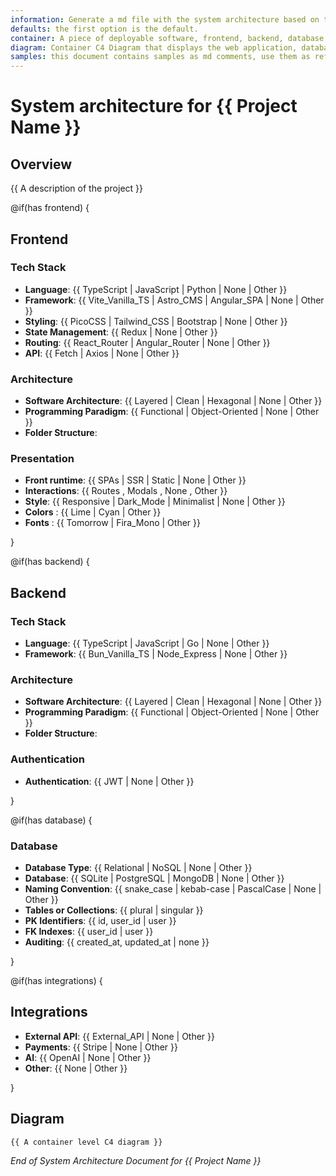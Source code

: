 ```yaml
---
information: Generate a md file with the system architecture based on this template.
defaults: the first option is the default.
container: A piece of deployable software, frontend, backend, database, etc.
diagram: Container C4 Diagram that displays the web application, database, and API services, highlighting their interactions.
samples: this document contains samples as md comments, use them as reference to fill the template.
---
```


# System architecture for **{{ Project Name }}**

## Overview

{{ A description of the project }}

@if(has frontend) {

## Frontend

### Tech Stack

- **Language**: {{ TypeScript | JavaScript | Python | None | Other }}
- **Framework**: {{ Vite_Vanilla_TS | Astro_CMS | Angular_SPA | None | Other }}
- **Styling**: {{ PicoCSS | Tailwind_CSS | Bootstrap | None | Other }}
- **State Management**: {{ Redux | None | Other }}
- **Routing**: {{ React_Router | Angular_Router | None | Other }}
- **API**: {{ Fetch | Axios | None | Other }}

### Architecture

- **Software Architecture**: {{ Layered | Clean | Hexagonal | None | Other }}
- **Programming Paradigm**: {{ Functional | Object-Oriented | None | Other }}
- **Folder Structure**:

<!-- Propose a folder structure for the frontend like this:
  ```
  - src/
    - app/ (pages and repositories)
    - models/ (data models)
    - utils/ (helpers and shared components)
  ```
 -->

### Presentation

- **Front runtime**: {{ SPAs | SSR | Static | None | Other }}
- **Interactions**: {{ Routes , Modals , None , Other }}
- **Style**: {{ Responsive | Dark_Mode | Minimalist | None | Other }}
- **Colors** : {{ Lime | Cyan | Other }}
- **Fonts** : {{ Tomorrow | Fira_Mono | Other }}

}

@if(has backend) {

## Backend

### Tech Stack

- **Language**: {{ TypeScript | JavaScript | Go | None | Other }}
- **Framework**: {{ Bun_Vanilla_TS | Node_Express | None | Other }}

### Architecture

- **Software Architecture**: {{ Layered | Clean | Hexagonal | None | Other }}
- **Programming Paradigm**: {{ Functional | Object-Oriented | None | Other }}
- **Folder Structure**:

<!-- Propose a folder structure for the frontend like this:
  ```
  - src/
    - api/ (controllers and repositories)
    - models/ (data models)
    - utils/ (helpers)
  ```
 -->

### Authentication

- **Authentication**: {{ JWT | None | Other }}

}

@if(has database) {

### Database

- **Database Type**: {{ Relational | NoSQL | None | Other }}
- **Database**: {{ SQLite | PostgreSQL | MongoDB | None | Other }}
- **Naming Convention**: {{ snake_case | kebab-case | PascalCase | None | Other }}
- **Tables or Collections**: {{ plural | singular }}
- **PK Identifiers**: {{ id, user_id | user }}
- **FK Indexes**: {{ user_id | user }}
- **Auditing**: {{ created_at, updated_at | none }}

}

@if(has integrations) {

## Integrations

- **External API**: {{ External_API | None | Other }}
- **Payments**: {{ Stripe | None | Other }}
- **AI**: {{ OpenAI | None | Other }}
- **Other**: {{ None | Other }}

}

## Diagram

```mermaid
{{ A container level C4 diagram }}
```

_End of System Architecture Document for {{ Project Name }}_
